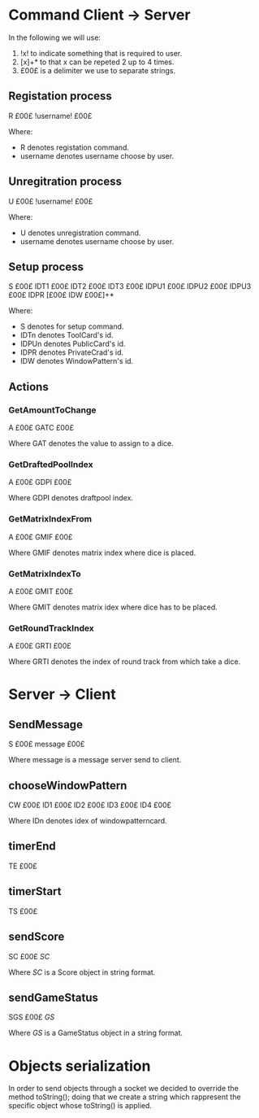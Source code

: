 # Command Client -> Server

In the following we will use:
1. !x! to indicate something that is required to user. 
2. [x]+* to that x can be repeted 2 up to 4 times.
3. £00£ is a delimiter we use to separate strings.
  
## Registation process

R £00£ !username! £00£

Where:
* R denotes registation command.
* username denotes username choose by user.

## Unregitration process

U £00£ !username! £00£
  
Where:
* U denotes unregistration command.
* username denotes username choose by user.

## Setup process

S £00£ IDT1 £00£ IDT2 £00£ IDT3 £00£ IDPU1 £00£ IDPU2 £00£ IDPU3 £00£ IDPR [£00£ IDW £00£]+*

Where:
* S denotes for setup command.
* IDTn denotes ToolCard's id.
* IDPUn denotes PublicCard's id. 
* IDPR denotes PrivateCrad's id.
* IDW denotes WindowPattern's id.

## Actions

### GetAmountToChange

A £00£ GATC £00£
 
Where GAT denotes the value to assign to a dice.
 
### GetDraftedPoolIndex

A £00£ GDPI £00£

Where GDPI denotes draftpool index.

### GetMatrixIndexFrom

A £00£ GMIF £00£

Where GMIF denotes matrix index where dice is placed.

### GetMatrixIndexTo

A £00£ GMIT £00£

Where GMIT denotes matrix idex where dice has to be placed.

### GetRoundTrackIndex

A £00£ GRTI £00£

Where GRTI denotes the index of round track from which take a dice.


# Server -> Client 

## SendMessage

S £00£ message £00£

Where message is a message server send to client.

## chooseWindowPattern

CW £00£ ID1 £00£ ID2 £00£ ID3 £00£ ID4 £00£

Where IDn denotes idex of windowpatterncard.

## timerEnd

TE £00£ 

## timerStart

TS £00£

## sendScore 

SC £00£ *SC*

Where *SC* is a Score object in string format.

## sendGameStatus

SGS £00£ *GS*

Where *GS* is a GameStatus object in a string format.

# Objects serialization

In order to send objects through a socket we decided to override the method toString(); doing that we create a string which rappresent the specific object whose toString() is applied.
